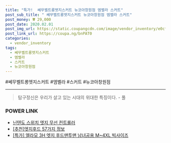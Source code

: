 ```yaml
--- 
title: "특가!  쎄무벨트롱엣지스커트 뉴코아창원점 엠벨라 스커트" 
post_sub_title: " 쎄무벨트롱엣지스커트 뉴코아창원점 엠벨라 스커트" 
post_money: ₩ 29,000 
post_date: 2020.02.01 
post_img_url: https://static.coupangcdn.com/image/vendor_inventory/e0cf/43a8521108502a45fba0b161203037f74fd8535dfee0b22d73a767b73f1d.jpg 
post_link_url: https://coupa.ng/bnPAT0 
categories: 
  - vendor_inventory 
tags: 
  - 쎄무벨트롱엣지스커트 
  - 엠벨라 
  - 스커트 
  - 뉴코아창원점 
--- 
```

  #쎄무벨트롱엣지스커트 #엠벨라 #스커트 #뉴코아창원점 
<hr> 

> 탐구정신은 우리가 살고 있는 시대의 위대한 특징이다. - 풀 


### POWER LINK

* <a href="https://blog.naver.com/santokki14/221785664879" target="_blank">닌텐도 스위치 엣지 무선 컨트롤러</a>
* <a href="https://blog.naver.com/fasyy4321/221792292823" target="_blank">[추천]엣지후드 57가지 정보</a>
* <a href="https://blog.naver.com/santokki14/221792405030" target="_blank">[특가] 엘라모 3H 엣지 후드맨투맨 남녀공용 M~4XL 빅사이즈</a>
